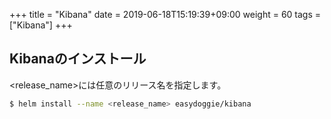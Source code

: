 +++
title = "Kibana"
date =  2019-06-18T15:19:39+09:00
weight = 60
tags = ["Kibana"]
+++

## Kibanaのインストール
\<release_name\>には任意のリリース名を指定します。
```sh
$ helm install --name <release_name> easydoggie/kibana
```
